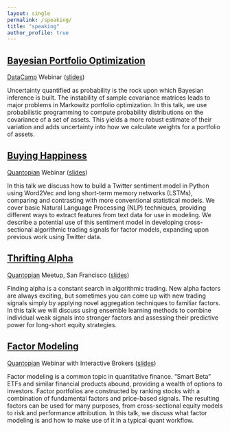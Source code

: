 ```yaml
---
layout: single
permalink: /speaking/
title: "speaking"
author_profile: true
---
```


## [Bayesian Portfolio Optimization](https://www.youtube.com/watch?v=Zq15BLX6QWI)
[DataCamp](https://www.datacamp.com) Webinar ([slides](https://mmargenot.github.io/talks/Bayesian_Portfolio_Optimization_Talk.slides.html#/))

Uncertainty quantified as probability is the rock upon which Bayesian inference is built. The instability of sample covariance matrices leads to major problems in Markowitz portfolio optimization. In this talk, we use probabilistic programming to compute probability distributions on the covariance of a set of assets. This yields a more robust estimate of their variation and adds uncertainty into how we calculate weights for a portfolio of assets.

## [Buying Happiness](https://youtu.be/tYiKM1rIWx4)
[Quantopian](https://www.quantopian.com) Webinar ([slides](https://mmargenot.github.io/talks/Buying_Happiness_Talk.slides.html))

In this talk we discuss how to build a Twitter sentiment model in Python using Word2Vec and long short-term memory networks (LSTMs), comparing and contrasting with more conventional statistical models. We cover basic Natural Language Processing (NLP) techniques, providing different ways to extract features from text data for use in modeling. We describe a potential use of this sentiment model in developing cross-sectional algorithmic trading signals for factor models, expanding upon previous work using Twitter data.

## [Thrifting Alpha](https://www.youtube.com/watch?v=qJv2Ii_l6JQ&t=665s)
[Quantopian](https://www.quantopian.com) Meetup, San Francisco ([slides](https://mmargenot.github.io/talks/Thrifting_Alpha_Talk.slides.html))

Finding alpha is a constant search in algorithmic trading. New alpha factors are always exciting, but sometimes you can come up with new trading signals simply by applying novel aggregation techniques to familiar factors. In this talk we will discuss using ensemble learning methods to combine individual weak signals into stronger factors and assessing their predictive power for long-short equity strategies.

## [Factor Modeling](https://youtu.be/Yp7oJgY82cY)
[Quantopian](https://www.quantopian.com) Webinar with Interactive Brokers ([slides](https://mmargenot.github.io/talks/Factor_Modeling_Talk.slides.html#/))

Factor modeling is a common topic in quantitative finance. “Smart Beta” ETFs and similar financial products abound, providing a wealth of options to investors. Factor portfolios are constructed by ranking stocks with a combination of fundamental factors and price-based signals. The resulting factors can be used for many purposes, from cross-sectional equity models to risk and performance attribution. In this talk, we discuss what factor modeling is and how to make use of it in a typical quant workflow.

